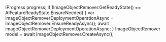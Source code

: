 IProgress<PackageDeploymentProgress> progress;
if (ImageObjectRemover.GetReadyState() == AIFeatureReadyState.EnsureNeeded)
{
    var imageObjectRemoverDeploymentOperationAsync = ImageObjectRemover.EnsureReadyAsync();
    await imageObjectRemoverDeploymentOperationAsync;
}
ImageObjectRemover model = await ImageObjectRemover.CreateAsync();
